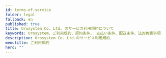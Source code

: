 ```yaml
---
id: terms-of-service
folder: legal
fallback: en
published: true
title: Urosystem Co. Ltd. のサービス利用規約について
keywords: Urosystem、ご利用規約、契約条件、 支払い条件、配送条件、法的免責事項
description: Urosystem Co. Ltd.のサービス利用規約
menutitle: ご利用規約
hero: ""
---
```

